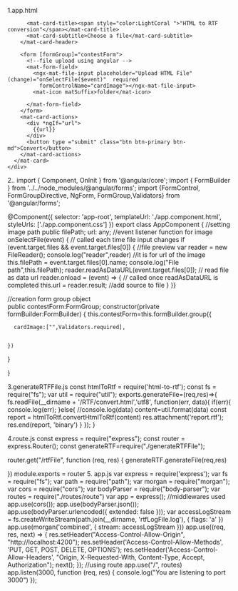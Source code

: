 
1.app.html
<br>
<div class="container">
  <div class="row">
    <div class="col-md-5">
      <mat-card class="example-card">
        <mat-card-header>
                  
          <mat-card-title><span style="color:LightCoral ">"HTML to RTF conversion"</span></mat-card-title>
          <mat-card-subtitle>Choose a file</mat-card-subtitle>
        </mat-card-header>

        <form [formGroup]="contestForm">
          <!--file upload using angular -->
          <mat-form-field>
            <ngx-mat-file-input placeholder="Upload HTML File" (change)="onSelectFile($event)"  required
              formControlName="cardImage"></ngx-mat-file-input>
            <mat-icon matSuffix>folder</mat-icon>

          </mat-form-field>
        </form>
        <mat-card-actions>
          <div *ngIf="url">
            {{url}}
          </div>
          <button type ="submit" class="btn btn-primary btn-md">Convert</button>
        </mat-card-actions>
      </mat-card>
    </div>
  </div>


2..
import { Component, OnInit } from '@angular/core';
import { FormBuilder } from '../../node_modules/@angular/forms';
import {FormControl, FormGroupDirective, NgForm, FormGroup,Validators} from '@angular/forms';


@Component({
  selector: 'app-root',
  templateUrl: './app.component.html',
  styleUrls: ['./app.component.css']
})
export class AppComponent {
 //setting image path
 public filePath;
 url: any;
 //event listener function for image
 onSelectFile(event) { // called each time file input changes
   if (event.target.files && event.target.files[0]) {
     //file preview
     var reader = new FileReader();
     console.log("reader",reader)
     //it is for url of the image
     this.filePath = event.target.files[0].name;
     console.log("File path",this.filePath);
     reader.readAsDataURL(event.target.files[0]); // read file as data url
     reader.onload = (event) => { // called once readAsDataURL is completed
     this.url = reader.result; //add source to file
     }
   }}
 
 
   //creation form group object  
   public contestForm:FormGroup;
   constructor(private formBuilder:FormBuilder) {
    this.contestForm=this.formBuilder.group({
 
      cardImage:["",Validators.required],
  
      
    })

   
  }



}

3.generateRTFFile.js
const htmlToRtf = require('html-to-rtf');
const fs = require("fs");
var util = require("util");
exports.generateFile=(req,res)=>{
    fs.readFile(__dirname + '/RTF/convert.html','utf8', function(err, data){
         if(err){
             console.log(err);
         }else{
             //console.log(data)
             content=util.format(data)
            const report = htmlToRtf.convertHtmlToRtf(content)
            res.attachment('report.rtf');
            res.end(report, 'binary')
         }
      });
 }

4.route.js
const express = require("express");
const router = express.Router();
const generateRTF=require("./generateRTFFile");

router.get("/rtfFile", function (req, res) {
    generateRTF.generateFile(req,res)

})
 module.exports = router
5.
app.js
var express = require('express');
var fs = require("fs");
var path = require("path");
var morgan = require("morgan");
var cors = require("cors");
var bodyParser = require("body-parser");
var routes = require("./routes/route")
var app = express();
//middlewares used 
app.use(cors());
app.use(bodyParser.json());
app.use(bodyParser.urlencoded({ extended: false }));
var accessLogStream = fs.createWriteStream(path.join(__dirname, 'rtfLogFile.log'), { flags: 'a' })
app.use(morgan('combined', { stream: accessLogStream }))
app.use((req, res, next) => {
  res.setHeader("Access-Control-Allow-Origin", "http://localhost:4200");
  res.setHeader('Access-Control-Allow-Methods', 'PUT, GET, POST, DELETE, OPTIONS');
  res.setHeader('Access-Control-Allow-Headers', "Origin, X-Requested-With, Content-Type, Accept, Authorization");
  next();
});
//using route
app.use("/", routes)
app.listen(3000, function (req, res) {
  console.log("You are listening to port 3000")
});
